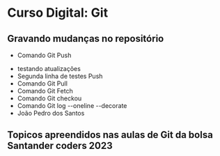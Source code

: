 # Curso Digital: Git

## Gravando mudanças no repositório

- Comando Git Push

* testando atualizações
* Segunda linha de testes Push
* Comando Git Pull
* Comando Git Fetch
* Comando Git checkou
* Comando Git log --oneline --decorate
* João Pedro dos Santos

## Topicos apreendidos nas aulas de Git da bolsa Santander coders 2023
